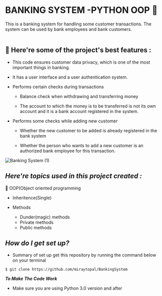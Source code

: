 
# BANKING SYSTEM -PYTHON OOP :snake:
This is a banking system for handling some customer transactions. The system can be used by bank employees and bank customers. <br />
&nbsp;


:unicorn: **Here're some of the project's best features :**
--

- This code ensures customer data privacy, which is one of the most important things in banking.

- It has a user interface and a user authentication system.

- Performs certain checks during transactions

  - Balance check when withdrawing and transferring money
  
  - The account to which the money is to be transferred is not its own account and it is a bank account registered in the system.
  
- Performs some checks while adding new customer

  - Whether the new customer to be added is already registered in the bank system
  
  - Whether the person who wants to add a new customer is an authorized bank employee for this transaction.
 
 
![Banking System (1)](https://user-images.githubusercontent.com/75898277/192066382-c03ba8a1-aed7-46ca-8f5a-b2af01f774c9.jpg)
 

 ***Here're topics used in this project created :***
 --
  :key: OOP(Object oriented programming
  
   - Inheritence(Single)
   
   - Methods
   
     - Dunder(magic) methods
     - Private methods
     - Public methods

***How do I get set up?***
--
- Summary of set up get this repository by running the command below on your terminal
```
$ git clone https://github.com/miraytopal/BankingSystem
```
***To Make The Code Work***

- Make sure you are using Python 3.0 version and after

